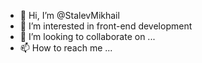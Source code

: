 - 👋 Hi, I’m @StalevMikhail
- 👀 I’m interested in front-end 
development
- 💞️ I’m looking to collaborate on ...
- 📫 How to reach me ...

<!---
StalevMikhail/StalevMikhail is a ✨ special ✨ repository because its `README.md` (this file) appears on your GitHub profile.
You can click the Preview link to take a look at your changes.
--->
